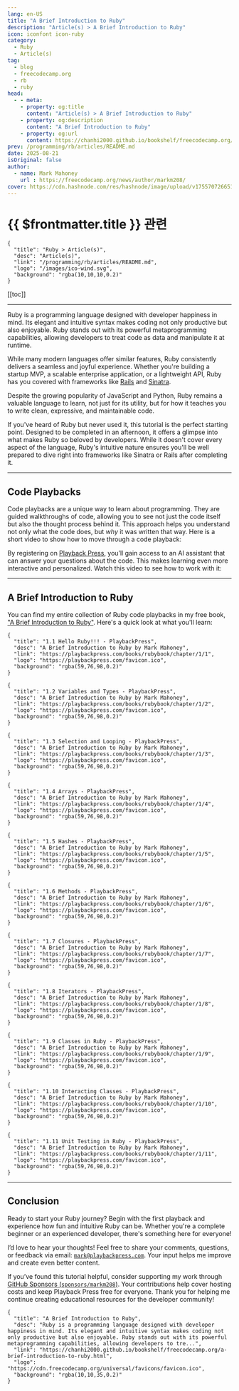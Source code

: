```yaml
---
lang: en-US
title: "A Brief Introduction to Ruby"
description: "Article(s) > A Brief Introduction to Ruby"
icon: iconfont icon-ruby
category:
  - Ruby
  - Article(s)
tag:
  - blog
  - freecodecamp.org
  - rb
  - ruby
head:
  - - meta:
    - property: og:title
      content: "Article(s) > A Brief Introduction to Ruby"
    - property: og:description
      content: "A Brief Introduction to Ruby"
    - property: og:url
      content: https://chanhi2000.github.io/bookshelf/freecodecamp.org/a-brief-introduction-to-ruby.html
prev: /programming/rb/articles/README.md
date: 2025-08-21
isOriginal: false
author:
  - name: Mark Mahoney
    url : https://freecodecamp.org/news/author/markm208/
cover: https://cdn.hashnode.com/res/hashnode/image/upload/v1755707266513/270f71d0-0e56-46f6-bba1-7b369dd97f1d.png
---
```


# {{ $frontmatter.title }} 관련

```component VPCard
{
  "title": "Ruby > Article(s)",
  "desc": "Article(s)",
  "link": "/programming/rb/articles/README.md",
  "logo": "/images/ico-wind.svg",
  "background": "rgba(10,10,10,0.2)"
}
```

[[toc]]

---

<SiteInfo
  name="A Brief Introduction to Ruby"
  desc="Ruby is a programming language designed with developer happiness in mind. Its elegant and intuitive syntax makes coding not only productive but also enjoyable. Ruby stands out with its powerful metaprogramming capabilities, allowing developers to tre..."
  url="https://freecodecamp.org/news/a-brief-introduction-to-ruby"
  logo="https://cdn.freecodecamp.org/universal/favicons/favicon.ico"
  preview="https://cdn.hashnode.com/res/hashnode/image/upload/v1755707266513/270f71d0-0e56-46f6-bba1-7b369dd97f1d.png"/>

Ruby is a programming language designed with developer happiness in mind. Its elegant and intuitive syntax makes coding not only productive but also enjoyable. Ruby stands out with its powerful metaprogramming capabilities, allowing developers to treat code as data and manipulate it at runtime.

While many modern languages offer similar features, Ruby consistently delivers a seamless and joyful experience. Whether you're building a startup MVP, a scalable enterprise application, or a lightweight API, Ruby has you covered with frameworks like [<VPIcon icon="iconfont icon-rails"/>Rails](https://rubyonrails.org/) and [<VPIcon icon="fas fa-globe"/>Sinatra](https://sinatrarb.com/).

Despite the growing popularity of JavaScript and Python, Ruby remains a valuable language to learn, not just for its utility, but for how it teaches you to write clean, expressive, and maintainable code.

If you've heard of Ruby but never used it, this tutorial is the perfect starting point. Designed to be completed in an afternoon, it offers a glimpse into what makes Ruby so beloved by developers. While it doesn't cover every aspect of the language, Ruby's intuitive nature ensures you'll be well prepared to dive right into frameworks like Sinatra or Rails after completing it.

---

## Code Playbacks

Code playbacks are a unique way to learn about programming. They are guided walkthroughs of code, allowing you to see not just the code itself but also the thought process behind it. This approach helps you understand not only what the code does, but *why* it was written that way. Here is a short video to show how to move through a code playback:

By registering on [<VPIcon icon="fas fa-globe"/>Playback Press](https://playbackpress.com/books), you’ll gain access to an AI assistant that can answer your questions about the code. This makes learning even more interactive and personalized. Watch this video to see how to work with it:

---

## A Brief Introduction to Ruby

You can find my entire collection of Ruby code playbacks in my free book, [<VPIcon icon="fas fa-globe"/>"A Brief Introduction to Ruby"](https://playbackpress.com/books/rubybook/). Here's a quick look at what you'll learn:

```component VPCard
{
  "title": "1.1 Hello Ruby!!! - PlaybackPress",
  "desc": "A Brief Introduction to Ruby by Mark Mahoney",
  "link": "https://playbackpress.com/books/rubybook/chapter/1/1",
  "logo": "https://playbackpress.com/favicon.ico",
  "background": "rgba(59,76,98,0.2)"
}
```

```component VPCard
{
  "title": "1.2 Variables and Types - PlaybackPress",
  "desc": "A Brief Introduction to Ruby by Mark Mahoney",
  "link": "https://playbackpress.com/books/rubybook/chapter/1/2",
  "logo": "https://playbackpress.com/favicon.ico",
  "background": "rgba(59,76,98,0.2)"
}
```

```component VPCard
{
  "title": "1.3 Selection and Looping - PlaybackPress",
  "desc": "A Brief Introduction to Ruby by Mark Mahoney",
  "link": "https://playbackpress.com/books/rubybook/chapter/1/3",
  "logo": "https://playbackpress.com/favicon.ico",
  "background": "rgba(59,76,98,0.2)"
}
```

```component VPCard
{
  "title": "1.4 Arrays - PlaybackPress",
  "desc": "A Brief Introduction to Ruby by Mark Mahoney",
  "link": "https://playbackpress.com/books/rubybook/chapter/1/4",
  "logo": "https://playbackpress.com/favicon.ico",
  "background": "rgba(59,76,98,0.2)"
}
```

```component VPCard
{
  "title": "1.5 Hashes - PlaybackPress",
  "desc": "A Brief Introduction to Ruby by Mark Mahoney",
  "link": "https://playbackpress.com/books/rubybook/chapter/1/5",
  "logo": "https://playbackpress.com/favicon.ico",
  "background": "rgba(59,76,98,0.2)"
}
```

```component VPCard
{
  "title": "1.6 Methods - PlaybackPress",
  "desc": "A Brief Introduction to Ruby by Mark Mahoney",
  "link": "https://playbackpress.com/books/rubybook/chapter/1/6",
  "logo": "https://playbackpress.com/favicon.ico",
  "background": "rgba(59,76,98,0.2)"
}
```

```component VPCard
{
  "title": "1.7 Closures - PlaybackPress",
  "desc": "A Brief Introduction to Ruby by Mark Mahoney",
  "link": "https://playbackpress.com/books/rubybook/chapter/1/7",
  "logo": "https://playbackpress.com/favicon.ico",
  "background": "rgba(59,76,98,0.2)"
}
```

```component VPCard
{
  "title": "1.8 Iterators - PlaybackPress",
  "desc": "A Brief Introduction to Ruby by Mark Mahoney",
  "link": "https://playbackpress.com/books/rubybook/chapter/1/8",
  "logo": "https://playbackpress.com/favicon.ico",
  "background": "rgba(59,76,98,0.2)"
}
```

```component VPCard
{
  "title": "1.9 Classes in Ruby - PlaybackPress",
  "desc": "A Brief Introduction to Ruby by Mark Mahoney",
  "link": "https://playbackpress.com/books/rubybook/chapter/1/9",
  "logo": "https://playbackpress.com/favicon.ico",
  "background": "rgba(59,76,98,0.2)"
}
```

```component VPCard
{
  "title": "1.10 Interacting Classes - PlaybackPress",
  "desc": "A Brief Introduction to Ruby by Mark Mahoney",
  "link": "https://playbackpress.com/books/rubybook/chapter/1/10",
  "logo": "https://playbackpress.com/favicon.ico",
  "background": "rgba(59,76,98,0.2)"
}
```

```component VPCard
{
  "title": "1.11 Unit Testing in Ruby - PlaybackPress",
  "desc": "A Brief Introduction to Ruby by Mark Mahoney",
  "link": "https://playbackpress.com/books/rubybook/chapter/1/11",
  "logo": "https://playbackpress.com/favicon.ico",
  "background": "rgba(59,76,98,0.2)"
}
```

---

## Conclusion

Ready to start your Ruby journey? Begin with the first playback and experience how fun and intuitive Ruby can be. Whether you're a complete beginner or an experienced developer, there's something here for everyone!

I’d love to hear your thoughts! Feel free to share your comments, questions, or feedback via email: [<VPIcon icon="fas fa-envelope"/>`mark@playbackpress.com`](mailto://mark@playbackpress.com). Your input helps me improve and create even better content.

If you’ve found this tutorial helpful, consider supporting my work through [GitHub Sponsors (<VPIcon icon="iconfont icon-github"/>`sponsors/markm208`)](https://github.com/sponsors/markm208). Your contributions help cover hosting costs and keep Playback Press free for everyone. Thank you for helping me continue creating educational resources for the developer community!

<!-- TODO: add ARTICLE CARD -->
```component VPCard
{
  "title": "A Brief Introduction to Ruby",
  "desc": "Ruby is a programming language designed with developer happiness in mind. Its elegant and intuitive syntax makes coding not only productive but also enjoyable. Ruby stands out with its powerful metaprogramming capabilities, allowing developers to tre...",
  "link": "https://chanhi2000.github.io/bookshelf/freecodecamp.org/a-brief-introduction-to-ruby.html",
  "logo": "https://cdn.freecodecamp.org/universal/favicons/favicon.ico",
  "background": "rgba(10,10,35,0.2)"
}
```
